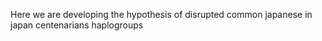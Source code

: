 Here we are developing the hypothesis of disrupted common japanese  in japan centenarians haplogroups
